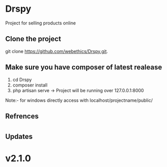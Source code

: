 # Drspy
Project for selling products online

Clone the project
-----------------
git clone https://github.com/webethics/Drspy.git.

Make sure you have composer of latest realease
-----------------------------------------------
1) cd Drspy
2) composer install
3) php artisan serve -> Project will be running over 127.0.0.1:8000

Note:-
for windows directly access with localhost/projectname/public/


Refrences
-----------
#

Updates
-------
# v2.1.0





